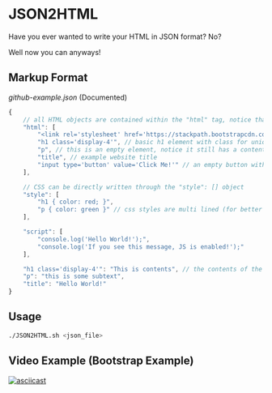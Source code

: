 # JSON2HTML

Have you ever wanted to write your HTML in JSON format? No?

Well now you can anyways!

## Markup Format

_github-example.json_ (Documented)

```js
{
    // all HTML objects are contained within the "html" tag, notice that none of the contents are contained here, just the tags
    "html": [
        "<link rel='stylesheet' href='https://stackpath.bootstrapcdn.com/bootstrap/4.5.2/css/bootstrap.min.css'></script>", // LITERAL elements are all elements starting with a '<' tag, this was made so you can import external scripts and stylesheets :)
        "h1 class='display-4'", // basic h1 element with class for unique identification
        "p", // this is an empty element, notice it still has a contents deceleration
        "title", // example website title
        "input type='button' value='Click Me!'" // an empty button without inner text declaration
    ],

    // CSS can be directly written through the "style": [] object
    "style": [
        "h1 { color: red; }",
        "p { color: green }" // css styles are multi lined (for better readability)
    ],

    "script": [
        "console.log('Hello World!');",
        "console.log('If you see this message, JS is enabled!');"
    ],

    "h1 class='display-4'": "This is contents", // the contents of the basic h1 element
    "p": "this is some subtext",
    "title": "Hello World!"
}
```

## Usage

```sh
./JSON2HTML.sh <json_file>
```

## Video Example (Bootstrap Example)

[![asciicast](https://asciinema.org/a/xqWSM82Xgx73xY5ASIC9sxbZq.svg)](https://asciinema.org/a/xqWSM82Xgx73xY5ASIC9sxbZq)

